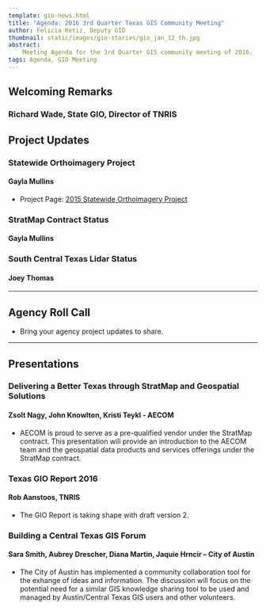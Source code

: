 ```yaml
---
template: gio-news.html
title: "Agenda: 2016 3rd Quarter Texas GIS Community Meeting"
author: Felicia Retiz, Deputy GIO
thumbnail: static/images/gio-stories/gio_jan_12_th.jpg
abstract:
    Meeting Agenda for the 3rd Quarter GIS community meeting of 2016.
tags: Agenda, GIO Meeting
---
```

<script async class="speakerdeck-embed" data-id="4184008e4c9b4254a3d5d2bd2407453a" data-ratio="1.33333333333333" src="//speakerdeck.com/assets/embed.js"></script>

## Welcoming Remarks

### Richard Wade, State GIO, Director of TNRIS

## Project Updates

### Statewide Orthoimagery Project
#### Gayla Mullins

* Project Page: [2015 Statewide Orthoimagery Project](2015-statewide-orthoimagery-project)

### StratMap Contract Status
#### Gayla Mullins

### South Central Texas Lidar Status

#### Joey Thomas 

****

## Agency Roll Call

* Bring your agency project updates to share. 

****

## Presentations

### Delivering a Better Texas through StratMap and Geospatial Solutions
#### Zsolt Nagy, John Knowlton, Kristi Teykl - AECOM

* AECOM is proud to serve as a pre-qualified vendor under the StratMap contract. This presentation will provide an introduction to the AECOM team and the geospatial data products and services offerings under the StratMap contract.



### Texas GIO Report 2016
#### Rob Aanstoos, TNRIS

* The GIO Report is taking shape with draft version 2. 



### Building a Central Texas GIS Forum
#### Sara Smith, Aubrey Drescher, Diana Martin, Jaquie Hrncir – City of Austin

* The City of Austin has implemented a community collaboration tool for the exhange of ideas and information. The discussion will focus on the potential need for a similar GIS knowledge sharing tool to be used and managed by Austin/Central Texas GIS users and other volunteers.

